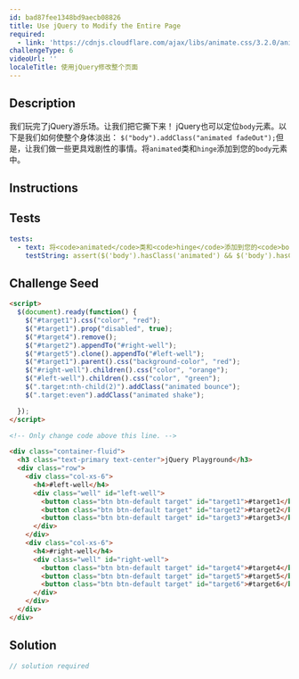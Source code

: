 ```yaml
---
id: bad87fee1348bd9aecb08826
title: Use jQuery to Modify the Entire Page
required:
  - link: 'https://cdnjs.cloudflare.com/ajax/libs/animate.css/3.2.0/animate.css'
challengeType: 6
videoUrl: ''
localeTitle: 使用jQuery修改整个页面
---
```


## Description
<section id="description">我们玩完了jQuery游乐场。让我们把它撕下来！ jQuery也可以定位<code>body</code>元素。以下是我们如何使整个身体淡出： <code>$(&quot;body&quot;).addClass(&quot;animated fadeOut&quot;);</code>但是，让我们做一些更具戏剧性的事情。将<code>animated</code>类和<code>hinge</code>添加到您的<code>body</code>元素中。 </section>

## Instructions
<section id="instructions">
</section>

## Tests
<section id='tests'>

```yml
tests:
  - text: 将<code>animated</code>类和<code>hinge</code>添加到您的<code>body</code>元素中。
    testString: assert($('body').hasClass('animated') && $('body').hasClass('hinge'), 'Add the classes <code>animated</code> and <code>hinge</code> to your <code>body</code> element.');

```

</section>

## Challenge Seed
<section id='challengeSeed'>

<div id='html-seed'>

```html
<script>
  $(document).ready(function() {
    $("#target1").css("color", "red");
    $("#target1").prop("disabled", true);
    $("#target4").remove();
    $("#target2").appendTo("#right-well");
    $("#target5").clone().appendTo("#left-well");
    $("#target1").parent().css("background-color", "red");
    $("#right-well").children().css("color", "orange");
    $("#left-well").children().css("color", "green");
    $(".target:nth-child(2)").addClass("animated bounce");
    $(".target:even").addClass("animated shake");

  });
</script>

<!-- Only change code above this line. -->

<div class="container-fluid">
  <h3 class="text-primary text-center">jQuery Playground</h3>
  <div class="row">
    <div class="col-xs-6">
      <h4>#left-well</h4>
      <div class="well" id="left-well">
        <button class="btn btn-default target" id="target1">#target1</button>
        <button class="btn btn-default target" id="target2">#target2</button>
        <button class="btn btn-default target" id="target3">#target3</button>
      </div>
    </div>
    <div class="col-xs-6">
      <h4>#right-well</h4>
      <div class="well" id="right-well">
        <button class="btn btn-default target" id="target4">#target4</button>
        <button class="btn btn-default target" id="target5">#target5</button>
        <button class="btn btn-default target" id="target6">#target6</button>
      </div>
    </div>
  </div>
</div>

```

</div>



</section>

## Solution
<section id='solution'>

```js
// solution required
```
</section>
